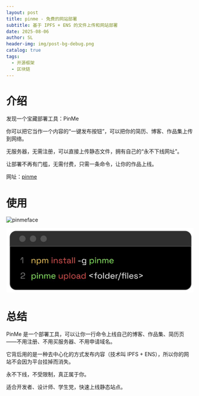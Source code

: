 ```yaml
---
layout: post
title: pinme - 免费的网站部署
subtitle: 基于 IPFS + ENS 的文件上传和网站部署
date: 2025-08-06
author: SL
header-img: img/post-bg-debug.png
catalog: true
tags:
  - 开源框架
  - 区块链
---
```


# 介绍

发现一个宝藏部署工具：PinMe

你可以把它当作一个内容的“一键发布按钮”，可以把你的简历、博客、作品集上传到网络。

无服务器，无需注册，可以直接上传静态文件，拥有自己的“永不下线网址”。

让部署不再有门槛，无需付费，只需一条命令，让你的作品上线。

网址：[pinme](pinme.eth.limo)

# 使用

<!-- ![pinme-face](https://github.com/user-attachments/assets/cae7ba76-7769-4f31-a7d1-330020190055) -->
<!-- ![pinme-usage](https://github.com/user-attachments/assets/31dbc150-e2e3-41c8-ab6a-8a5d94afe9ac) -->

![pinmeface](https://imgur.com/a/pinme-face-1TWMd6f)

![pinmeusage](/img/pinme/pinme-usage.jpg)

# 总结

PinMe 是一个部署工具，可以让你一行命令上线自己的博客、作品集、简历页——不用注册、不用买服务器、不用申请域名。

它背后用的是一种去中心化的方式发布内容（技术叫 IPFS + ENS），所以你的网站不会因为平台挂掉而消失。

永不下线，不受限制，真正属于你。

适合开发者、设计师、学生党，快速上线静态站点。
